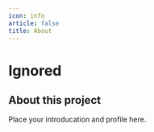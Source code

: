 ```yaml
---
icon: info
article: false
title: About
---
```

# Ignored
## About this project


Place your introducation and profile here.
